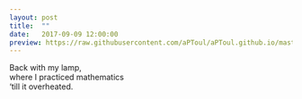 ```yaml
---
layout: post
title:  ""
date:   2017-09-09 12:00:00
preview: https://raw.githubusercontent.com/aPToul/aPToul.github.io/master/_images/lamp.jpg
---
```


Back with my lamp,  
where I practiced mathematics  
‘till it overheated.

